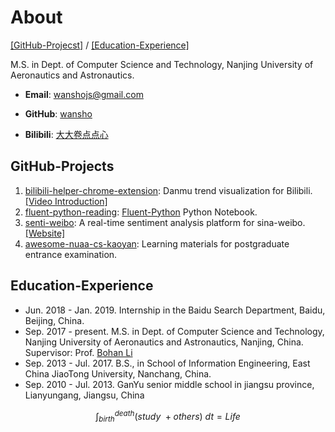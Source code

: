 # About

[[GitHub-Projecst]](#github-projects) / [[Education-Experience]](#education-experience) 

M.S. in Dept. of Computer Science and Technology, Nanjing University of Aeronautics and Astronautics. 

* **Email**: [wanshojs@gmail.com](mailto:wanshojs@gmail.com)

* **GitHub**: [wansho](<https://github.com/wansho>)

* **Bilibili**: [大大卷点点心](https://space.bilibili.com/72195837) 


## GitHub-Projects

1. [bilibili-helper-chrome-extension](https://github.com/wansho/bilibili-helper-chrome-extension): Danmu trend visualization for Bilibili. [[Video Introduction]](https://www.bilibili.com/video/av52592361)
2. [fluent-python-reading](https://github.com/wansho/fluent-python-reading>): [Fluent-Python](https://book.douban.com/subject/26278021/>) Python Notebook.
3. [senti-weibo](https://github.com/wansho/senti-weibo): A real-time sentiment analysis platform for sina-weibo. [[Website]](http://sentiweibo.top/)
4. [awesome-nuaa-cs-kaoyan](https://github.com/wansho/awesome-nuaa-cs-kaoyan): Learning materials for postgraduate entrance examination.

## Education-Experience

- Jun. 2018 - Jan. 2019. Internship in the Baidu Search Department, Baidu, Beijing, China.
- Sep. 2017 - present. M.S. in Dept. of Computer Science and Technology, Nanjing University of Aeronautics and Astronautics, Nanjing, China. Supervisor: Prof. [Bohan Li](<http://gsmis.nuaa.edu.cn/gmis/xkjsb/yjsdsfc.aspx?id=16005>)
- Sep. 2013 - Jul. 2017. B.S., in School of Information Engineering, East China JiaoTong University, Nanchang, China.
- Sep. 2010 - Jul. 2013. GanYu senior middle school in jiangsu province, Lianyungang, Jiangsu, China

$$
\int_{birth}^{death}(study\ + others)\ dt = Life
$$




